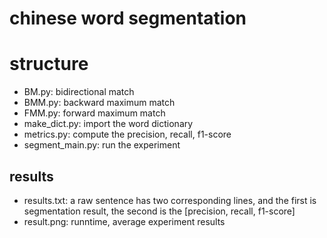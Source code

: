 # chinese word segmentation

# structure

* BM.py: bidirectional match
* BMM.py:  backward maximum match
* FMM.py:  forward maximum match
* make_dict.py: import the word dictionary
* metrics.py:  compute the precision, recall, f1-score
* segment_main.py: run the experiment

## results

* results.txt: a raw sentence has two corresponding lines, and the first is segmentation result, the second is the [precision, recall, f1-score]
* result.png: runntime, average experiment results

